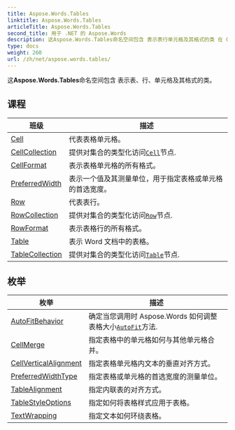 ```yaml
---
title: Aspose.Words.Tables
linktitle: Aspose.Words.Tables
articleTitle: Aspose.Words.Tables
second_title: 用于 .NET 的 Aspose.Words
description: 这Aspose.Words.Tables命名空间包含 表示表行单元格及其格式的类 在 C#.
type: docs
weight: 260
url: /zh/net/aspose.words.tables/
---
```

这**Aspose.Words.Tables**命名空间包含 表示表、行、单元格及其格式的类。

## 课程

| 班级 | 描述 |
| --- | --- |
| [Cell](./cell/) | 代表表格单元格。 |
| [CellCollection](./cellcollection/) | 提供对集合的类型化访问[`Cell`](../aspose.words.tables/cell/)节点. |
| [CellFormat](./cellformat/) | 表示表格单元格的所有格式。 |
| [PreferredWidth](./preferredwidth/) | 表示一个值及其测量单位，用于指定表格或单元格的首选宽度。 |
| [Row](./row/) | 代表表行。 |
| [RowCollection](./rowcollection/) | 提供对集合的类型化访问[`Row`](../aspose.words.tables/row/)节点. |
| [RowFormat](./rowformat/) | 表示表格行的所有格式。 |
| [Table](./table/) | 表示 Word 文档中的表格。 |
| [TableCollection](./tablecollection/) | 提供对集合的类型化访问[`Table`](../aspose.words.tables/table/)节点. |
## 枚举

| 枚举 | 描述 |
| --- | --- |
| [AutoFitBehavior](./autofitbehavior/) | 确定当您调用时 Aspose.Words 如何调整表格大小[`AutoFit`](../aspose.words.tables/table/autofit/)方法. |
| [CellMerge](./cellmerge/) | 指定表格中的单元格如何与其他单元格合并。 |
| [CellVerticalAlignment](./cellverticalalignment/) | 指定表格单元格内文本的垂直对齐方式。 |
| [PreferredWidthType](./preferredwidthtype/) | 指定表格或单元格的首选宽度的测量单位。 |
| [TableAlignment](./tablealignment/) | 指定内联表的对齐方式。 |
| [TableStyleOptions](./tablestyleoptions/) | 指定如何将表格样式应用于表格。 |
| [TextWrapping](./textwrapping/) | 指定文本如何环绕表格。 |
